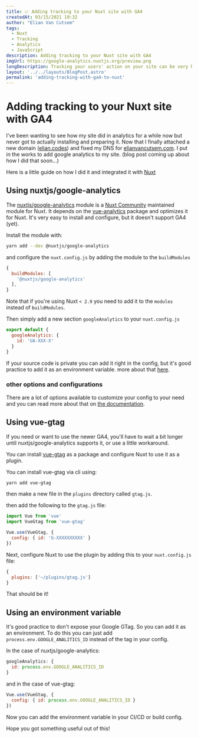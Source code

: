 ```yaml
---
title: 📈 Adding tracking to your Nuxt site with GA4
createdAt: 03/15/2021 19:32
author: "Elian Van Cutsem"
tags:
  - Nuxt
  - Tracking
  - Analytics
  - JavaScript
description: Adding tracking to your Nuxt site with GA4
imgUrl: https://google-analytics.nuxtjs.org/preview.png
longDescription: Tracking your users' action on your site can be very helpful, but it isn't always as straightforward
layout: '../../layouts/BlogPost.astro'
permalink: 'adding-tracking-with-ga4-to-nuxt'
---
```


# Adding tracking to your Nuxt site with GA4

I've been wanting to see how my site did in analytics for a while now but never got to actually installing and preparing it. Now that I finally attached a new domain ([elian.codes](<https://elian.codes>)) and fixed my DNS for [elianvancutsem.com](<https://elianvancutsem.com>). I put in the works to add google analytics to my site. (blog post coming up about how I did that soon...)

Here is a little guide on how I did it and integrated it with [Nuxt](https://nuxtjs.org)

## Using nuxtjs/google-analytics

The [nuxtjs/google-analytics](<https://google-analytics.nuxtjs.org/>) module is a [Nuxt Community](<https://github.com/nuxt-community>) maintained module for Nuxt. It depends on the [vue-analytics](<https://github.com/MatteoGabriele/vue-analytics>) package and optimizes it for Nuxt. It's very easy to install and configure, but it doesn't support GA4 (yet).

Install the module with:

```bash
yarn add --dev @nuxtjs/google-analytics
```

and configure the `nuxt.config.js` by adding the module to the `buildModules`

```js
{
  buildModules: [
    '@nuxtjs/google-analytics'
  ],
}
```

Note that if you're using Nuxt `< 2.9` you need to add it to the `modules` instead of `buildModules`.

Then simply add a new section `googleAnalytics` to your `nuxt.config.js`

```js
export default {
  googleAnalytics: {
    id: 'UA-XXX-X'
  }
}
```

If your source code is private you can add it right in the config, but it's good practice to add it as an environment variable. more about that [here](<#using-an-environment-variable>).

### other options and configurations

There are a lot of options available to customize your config to your need and you can read more about that on [the documentation](<https://google-analytics.nuxtjs.org/options/>).

## Using vue-gtag

If you need or want to use the newer GA4, you'll have to wait a bit longer until nuxtjs/google-analytics supports it, or use a little workaround.

You can install [vue-gtag](<https://www.npmjs.com/package/vue-gtag>) as a package and configure Nuxt to use it as a plugin.

You can install vue-gtag via cli using:

```bash
yarn add vue-gtag
```

then make a new file in the `plugins` directory called `gtag.js`.

then add the following to the `gtag.js` file:

```js
import Vue from 'vue'
import VueGtag from 'vue-gtag'

Vue.use(VueGtag, {
  config: { id: 'G-XXXXXXXXXX' }
})
```

Next, configure Nuxt to use the plugin by adding this to your `nuxt.config.js` file:

```js
{
  plugins: ['~/plugins/gtag.js']
}
```

That should be it!

## Using an environment variable

It's good practice to don't expose your Google GTag. So you can add it as an environment. To do this you can just add `process.env.GOOGLE_ANALITICS_ID` instead of the tag in your config.

In the case of nuxtjs/google-analytics:

```js
googleAnalytics: {
  id: process.env.GOOGLE_ANALITICS_ID
}
```

and in the case of vue-gtag:

```js
Vue.use(VueGtag, {
  config: { id: process.env.GOOGLE_ANALITICS_ID }
})
```

Now you can add the environment variable in your CI/CD or build config.

Hope you got something useful out of this!